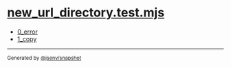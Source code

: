 # [new_url_directory.test.mjs](../new_url_directory.test.mjs)


- [0_error](0_error/0_error.md)
- [1_copy](1_copy/1_copy.md)

---

<sub>
  Generated by <a href="https://github.com/jsenv/core/tree/main/packages/tooling/snapshot">@jsenv/snapshot</a>
</sub>
